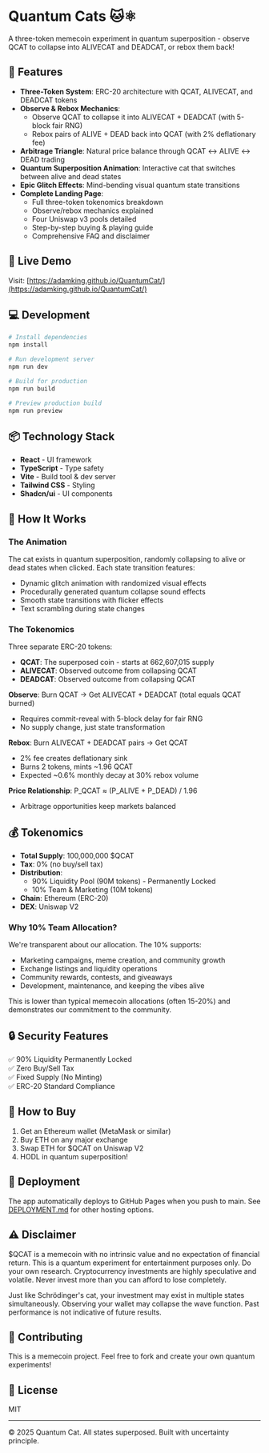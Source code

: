 # Quantum Cats 🐱⚛️

A three-token memecoin experiment in quantum superposition - observe QCAT to collapse into ALIVECAT and DEADCAT, or rebox them back!

## 🎯 Features

- **Three-Token System**: ERC-20 architecture with QCAT, ALIVECAT, and DEADCAT tokens
- **Observe & Rebox Mechanics**: 
  - Observe QCAT to collapse it into ALIVECAT + DEADCAT (with 5-block fair RNG)
  - Rebox pairs of ALIVE + DEAD back into QCAT (with 2% deflationary fee)
- **Arbitrage Triangle**: Natural price balance through QCAT ↔ ALIVE ↔ DEAD trading
- **Quantum Superposition Animation**: Interactive cat that switches between alive and dead states
- **Epic Glitch Effects**: Mind-bending visual quantum state transitions
- **Complete Landing Page**: 
  - Full three-token tokenomics breakdown
  - Observe/rebox mechanics explained
  - Four Uniswap v3 pools detailed
  - Step-by-step buying & playing guide
  - Comprehensive FAQ and disclaimer

## 🚀 Live Demo

Visit: [https://adamking.github.io/QuantumCat/](https://adamking.github.io/QuantumCat/)

## 💻 Development

```bash
# Install dependencies
npm install

# Run development server
npm run dev

# Build for production
npm run build

# Preview production build
npm run preview
```

## 📦 Technology Stack

- **React** - UI framework
- **TypeScript** - Type safety
- **Vite** - Build tool & dev server
- **Tailwind CSS** - Styling
- **Shadcn/ui** - UI components

## 🎨 How It Works

### The Animation
The cat exists in quantum superposition, randomly collapsing to alive or dead states when clicked. Each state transition features:
- Dynamic glitch animation with randomized visual effects
- Procedurally generated quantum collapse sound effects
- Smooth state transitions with flicker effects
- Text scrambling during state changes

### The Tokenomics
Three separate ERC-20 tokens:
- **QCAT**: The superposed coin - starts at 662,607,015 supply
- **ALIVECAT**: Observed outcome from collapsing QCAT
- **DEADCAT**: Observed outcome from collapsing QCAT

**Observe**: Burn QCAT → Get ALIVECAT + DEADCAT (total equals QCAT burned)
- Requires commit-reveal with 5-block delay for fair RNG
- No supply change, just state transformation

**Rebox**: Burn ALIVECAT + DEADCAT pairs → Get QCAT
- 2% fee creates deflationary sink
- Burns 2 tokens, mints ~1.96 QCAT
- Expected ~0.6% monthly decay at 30% rebox volume

**Price Relationship**: P_QCAT ≈ (P_ALIVE + P_DEAD) / 1.96
- Arbitrage opportunities keep markets balanced

## 💰 Tokenomics

- **Total Supply**: 100,000,000 $QCAT
- **Tax**: 0% (no buy/sell tax)
- **Distribution**: 
  - 90% Liquidity Pool (90M tokens) - Permanently Locked
  - 10% Team & Marketing (10M tokens)
- **Chain**: Ethereum (ERC-20)
- **DEX**: Uniswap V2

### Why 10% Team Allocation?

We're transparent about our allocation. The 10% supports:
- Marketing campaigns, meme creation, and community growth
- Exchange listings and liquidity operations
- Community rewards, contests, and giveaways
- Development, maintenance, and keeping the vibes alive

This is lower than typical memecoin allocations (often 15-20%) and demonstrates our commitment to the community.

## 🔒 Security Features

✅ 90% Liquidity Permanently Locked  
✅ Zero Buy/Sell Tax  
✅ Fixed Supply (No Minting)  
✅ ERC-20 Standard Compliance  

## 🛒 How to Buy

1. Get an Ethereum wallet (MetaMask or similar)
2. Buy ETH on any major exchange
3. Swap ETH for $QCAT on Uniswap V2
4. HODL in quantum superposition!

## 📝 Deployment

The app automatically deploys to GitHub Pages when you push to main. See [DEPLOYMENT.md](./DEPLOYMENT.md) for other hosting options.

## ⚠️ Disclaimer

$QCAT is a memecoin with no intrinsic value and no expectation of financial return. This is a quantum experiment for entertainment purposes only. Do your own research. Cryptocurrency investments are highly speculative and volatile. Never invest more than you can afford to lose completely.

Just like Schrödinger's cat, your investment may exist in multiple states simultaneously. Observing your wallet may collapse the wave function. Past performance is not indicative of future results.

## 🤝 Contributing

This is a memecoin project. Feel free to fork and create your own quantum experiments!

## 📄 License

MIT

---

© 2025 Quantum Cat. All states superposed. Built with uncertainty principle.
